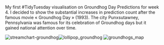 


My first #TidyTuesday visualisation on Groundhog Day Predictions for week 4. 
I decided to show the substantial increases in prediction count after the famous movie « Groundhog Day » (1993).
The city Punxsutawney, Pennsylvania was famous for its celebration of Groundhog days but it gained national attention over time.

![streamchart-groundhog](https://github.com/AnabelleCouleau/TidyTuesday/assets/134011682/1fa88490-5e13-4117-8376-c9d017a1453d)![lollipop_groundhog](https://github.com/AnabelleCouleau/TidyTuesday/assets/134011682/fce6af0d-e80e-4ea2-8f3b-7386daf45bff)
![groundhogs_map](https://github.com/AnabelleCouleau/TidyTuesday/assets/134011682/e12a072f-014c-4069-b04d-b52a7c7a10ae)
